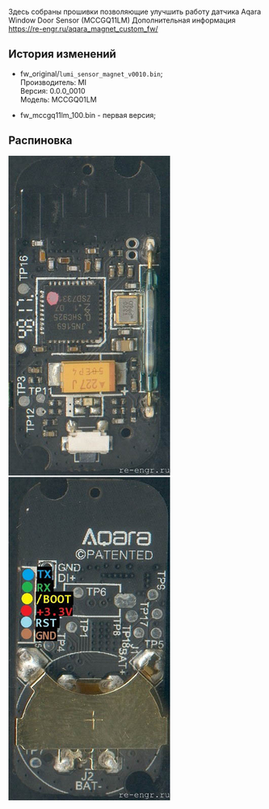 Здесь собраны прошивки позволяющие улучшить работу датчика Aqara Window Door Sensor (MCCGQ11LM)
Дополнительная информация  https://re-engr.ru/aqara_magnet_custom_fw/

## История изменений 
* fw_original/`lumi_sensor_magnet_v0010.bin`;  
Производитель: MI  
Версия: 0.0.0_0010  
Модель: MCCGQ01LM

* fw_mccgq11lm_100.bin - первая версия;

## Распиновка
![Pins_0](aqara_door11_top.jpg)
![Pins_1](aqara_door11_bot.jpg)
